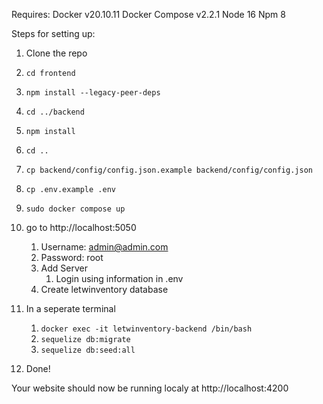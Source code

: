 Requires:
Docker v20.10.11
Docker Compose v2.2.1
Node 16
Npm 8

Steps for setting up:

1. Clone the repo
1. `cd frontend`
1. `npm install --legacy-peer-deps`
1. `cd ../backend`
1. `npm install`
1. `cd ..`
1. `cp backend/config/config.json.example backend/config/config.json`
1. `cp .env.example .env`
1. `sudo docker compose up`
1. go to http://localhost:5050
   1. Username: admin@admin.com
   1. Password: root
   1. Add Server
      1. Login using information in .env
   1. Create letwinventory database
1. In a seperate terminal

   1. `docker exec -it letwinventory-backend /bin/bash`
   1. `sequelize db:migrate`
   1. `sequelize db:seed:all`

1. Done!

Your website should now be running localy at http://localhost:4200
